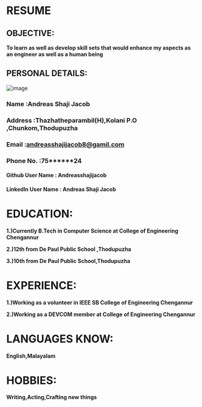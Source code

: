 # RESUME
                                                                

## OBJECTIVE:

**To learn as well as develop skill sets that would enhance my aspects as an engineer as well as a human being** 

## PERSONAL DETAILS:

![image](https://user-images.githubusercontent.com/36408283/56943809-c643fe80-6b3e-11e9-9add-d870b847945c.png)

### Name           :Andreas Shaji Jacob
### Address        :Thazhatheparambil(H),Kolani P.O ,Chunkom,Thodupuzha
### Email          :andreasshajijacob8@gamil.com
### Phone No.      :75******24

#### Github User Name   : Andreasshajijacob
#### LinkedIn User Name : Andreas Shaji Jacob

# EDUCATION:

**1.)Currently B.Tech in Computer Science at College of Engineering Chengannur**

**2.)12th from De Paul Public School ,Thodupuzha**

**3.)10th from De Paul Public School,Thodupuzha**

# EXPERIENCE:

**1.)Working as a volunteer in IEEE SB College of Engineering Chengannur**

**2.)Working as a DEVCOM member at College of Engineering Chengannur**

# LANGUAGES KNOW:

**English,Malayalam**

# HOBBIES:

**Writing,Acting,Crafting new things**



